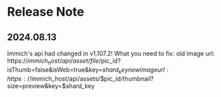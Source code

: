 # Release Note

## 2024.08.13
Immich's api had changed in v1.107.2!
What you need to fix:
old image url: https://$immich_host/api/asset/file/$pic_id?isThumb=false&isWeb=true&key=$shard_key
new image url: https://$immich_host/api/assets/$pic_id/thumbnail?size=preview&key=$shard_key
